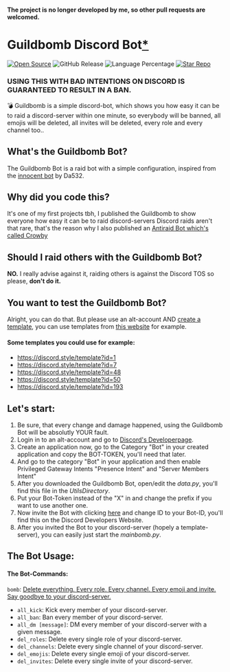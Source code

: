 #### The project is no longer developed by me, so other pull requests are welcomed.

# Guildbomb Discord Bot[*](https://github.com/ARealWant/Guildbomb-Discord-Raid-Bot#should-i-raid-others-with-the-guildbomb-bot)
[![Open Source](https://badges.frapsoft.com/os/v1/open-source.svg?v=103)](https://opensource.org/)
![GitHub Release](https://img.shields.io/github/v/release/ARealWant/Guildbomb-Discord-Raid-Bot)
![Language Percentage](https://img.shields.io/github/languages/top/ARealWant/Guildbomb-Discord-Raid-Bot)
[![Star Repo](https://img.shields.io/github/stars/ARealWant/Guildbomb-Discord-Raid-Bot?color=%236c5ce7)]()  
### USING THIS WITH BAD INTENTIONS ON DISCORD IS GUARANTEED TO RESULT IN A BAN.  

💣 Guildbomb is a simple discord-bot, which shows you how easy it can be to raid a discord-server within one minute, so everybody will be banned, all emojis will be deleted, all invites will be deleted, every role and every channel too..

## What's the Guildbomb Bot?
The Guildbomb Bot is a raid bot with a simple configuration, inspired from the [innocent bot](https://github.com/Da532/Innocent-bot) by Da532.

## Why did you code this?
It's one of my first projects tbh, I published the Guildbomb to show everyone how easy it can be to raid discord-servers
Discord raids aren't that rare, that's the reason why I also published an [Antiraid Bot which's called Crowby](https://crowby.me/)

## Should I raid others with the Guildbomb Bot?
**NO.** I really advise against it, raiding others is against the Discord TOS so please, **don't do it.**

## You want to test the Guildbomb Bot?
Alright, you can do that. But please use an alt-account AND [create a template](https://support.discord.com/hc/en-us/articles/360041033511-Server-Templates#:~:text=Creating%20a%20Server%20Template,-Note%3A%20This%20feature&text=After%20you%20fill%20out%20the,to%20share%20your%20Server%20Template!), you can use templates from [this website](https://discord.style/) for example.

#### Some templates you could use for example:
- https://discord.style/template?id=1
- https://discord.style/template?id=7
- https://discord.style/template?id=48
- https://discord.style/template?id=50
- https://discord.style/template?id=193

## Let's start:
1. Be sure, that every change and damage happened, using the Guildbomb Bot will be absolutly YOUR fault.
2. Login in to an alt-account and go to [Discord's Developerpage](https://discord.com/developers/applications).
3. Create an application now, go to the Category "Bot" in your created application and copy the BOT-TOKEN, you'll need that later.
4. And go to the category "Bot" in your application and then enable Privileged Gateway Intents "Presence Intent" and "Server Members Intent"
5. After you downloaded the Guildbomb Bot, open/edit the *data.py*, you'll find this file in the *UtilsDirectory*.
6. Put your Bot-Token instead of the "X" in and change the prefix if you want to use another one.
7. Now invite the Bot with clicking [here](https://discord.com/oauth2/authorize?client_id=ID&scope=bot&permissions=8)
and change ID to your Bot-ID, you'll find this on the Discord Developers Website.
8. After you invited the Bot to your discord-server (hopely a template-server), you can easily just start the *mainbomb.py*.

## The Bot Usage:
#### The Bot-Commands:
`bomb`: [Delete everything. Every role. Every channel. Every emoji and invite. Say goodbye to your discord-server.](https://github.com/ARealWant/Guildbomb/wiki/The-Guildbomb-Raidcommand)

- `all_kick`: Kick every member of your discord-server.
- `all_ban`: Ban every member of your discord-server.
- `all_dm [message]`: DM every member of your discord-server with a given message.
- `del_roles`: Delete every single role of your discord-server.
- `del_channels`: Delete every single channel of your discord-server.
- `del_emojis`: Delete every single emoji of your discord-server.
- `del_invites`: Delete every single invite of your discord-server.

